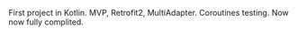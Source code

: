 First project in Kotlin.
MVP, Retrofit2, MultiAdapter.
Coroutines testing.
Now now fully complited.
